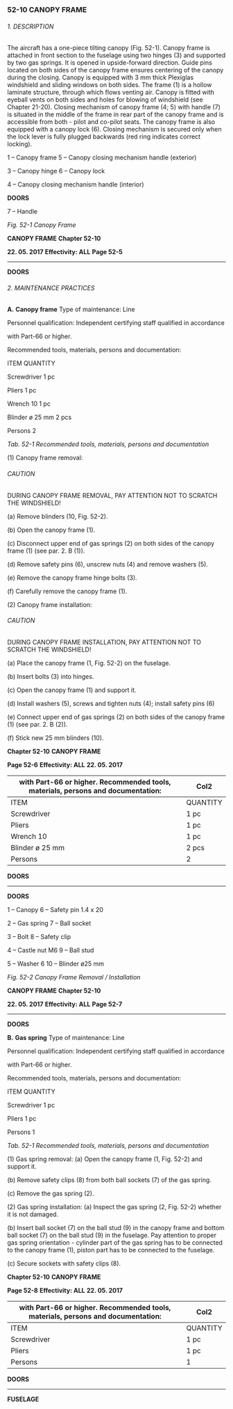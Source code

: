 ### 52-10 CANOPY FRAME

###### 1. DESCRIPTION
The aircraft has a one-piece tilting canopy (Fig. 52-1). Canopy frame is attached in
front section to the fuselage using two hinges (3) and supported by two gas springs.
It is opened in upside-forward direction. Guide pins located on both sides of the
canopy frame ensures centering of the canopy during the closing. Canopy is
equipped with 3 mm thick Plexiglas windshield and sliding windows on both sides.
The frame (1) is a hollow laminate structure, through which flows venting air. Canopy
is fitted with eyeball vents on both sides and holes for blowing of windshield
(see Chapter 21-20). Closing mechanism of canopy frame (4; 5) with handle (7) is
situated in the middle of the frame in rear part of the canopy frame and is accessible
from both - pilot and co-pilot seats. The canopy frame is also equipped with a canopy
lock (6).
Closing mechanism is secured only when the lock lever is fully plugged backwards
(red ring indicates correct locking).

1 – Canopy frame 5 – Canopy closing mechanism handle
(exterior)

3 – Canopy hinge 6 – Canopy lock


4 – Canopy closing mechanism handle
(interior)


**DOORS**


7 – Handle


_Fig. 52-1 Canopy Frame_

**CANOPY FRAME** **Chapter 52-10**

**22. 05. 2017** **Effectivity: ALL** **Page 52-5**


-----

**DOORS**

###### 2. MAINTENANCE PRACTICES

**A.** **Canopy frame**
Type of maintenance: Line

Personnel qualification: Independent certifying staff qualified in accordance

with Part-66 or higher.

Recommended tools, materials, persons and documentation:

ITEM QUANTITY

Screwdriver 1 pc

Pliers 1 pc

Wrench 10 1 pc

Blinder ø 25 mm 2 pcs

Persons 2

_Tab. 52-1 Recommended tools, materials, persons and documentation_

(1) Canopy frame removal:

###### CAUTION

DURING CANOPY FRAME REMOVAL, PAY ATTENTION NOT TO
SCRATCH THE WINDSHIELD!

(a) Remove blinders (10, Fig. 52-2).

(b) Open the canopy frame (1).

(c) Disconnect upper end of gas springs (2) on both sides of the canopy
frame (1) (see par. 2. B (1)).

(d) Remove safety pins (6), unscrew nuts (4) and remove washers (5).

(e) Remove the canopy frame hinge bolts (3).

(f) Carefully remove the canopy frame (1).

(2) Canopy frame installation:

###### CAUTION

DURING CANOPY FRAME INSTALLATION, PAY ATTENTION NOT
TO SCRATCH THE WINDSHIELD!

(a) Place the canopy frame (1, Fig. 52-2) on the fuselage.

(b) Insert bolts (3) into hinges.

(c) Open the canopy frame (1) and support it.

(d) Install washers (5), screws and tighten nuts (4); install safety pins (6)

(e) Connect upper end of gas springs (2) on both sides of the canopy
frame (1) (see par. 2. B (2)).

(f) Stick new 25 mm blinders (10).

**Chapter 52-10** **CANOPY FRAME**

**Page 52-6** **Effectivity: ALL** **22. 05. 2017**

|with Part-66 or higher. Recommended tools, materials, persons and documentation:|Col2|
|---|---|
|ITEM|QUANTITY|
|Screwdriver|1 pc|
|Pliers|1 pc|
|Wrench 10|1 pc|
|Blinder ø 25 mm|2 pcs|
|Persons|2|


**DOORS**


-----

**DOORS**

1 – Canopy 6 – Safety pin 1.4 x 20

2 – Gas spring 7 – Ball socket

3 – Bolt 8 – Safety clip

4 – Castle nut M6 9 – Ball stud

5 – Washer 6 10 – Blinder ø25 mm

_Fig. 52-2 Canopy Frame Removal / Installation_

**CANOPY FRAME** **Chapter 52-10**

**22. 05. 2017** **Effectivity: ALL** **Page 52-7**


-----

**DOORS**

**B.** **Gas spring**
Type of maintenance: Line

Personnel qualification: Independent certifying staff qualified in accordance

with Part-66 or higher.

Recommended tools, materials, persons and documentation:

ITEM QUANTITY

Screwdriver 1 pc

Pliers 1 pc

Persons 1

_Tab. 52-1 Recommended tools, materials, persons and documentation_

(1) Gas spring removal:
(a) Open the canopy frame (1, Fig. 52-2) and support it.

(b) Remove safety clips (8) from both ball sockets (7) of the gas spring.

(c) Remove the gas spring (2).

(2) Gas spring installation:
(a) Inspect the gas spring (2, Fig. 52-2) whether it is not damaged.

(b) Insert ball socket (7) on the ball stud (9) in the canopy frame and
bottom ball socket (7) on the ball stud (9) in the fuselage.
Pay attention to proper gas spring orientation - cylinder part of the
gas spring has to be connected to the canopy frame (1), piston part
has to be connected to the fuselage.

(c) Secure sockets with safety clips (8).

**Chapter 52-10** **CANOPY FRAME**

**Page 52-8** **Effectivity: ALL** **22. 05. 2017**

|with Part-66 or higher. Recommended tools, materials, persons and documentation:|Col2|
|---|---|
|ITEM|QUANTITY|
|Screwdriver|1 pc|
|Pliers|1 pc|
|Persons|1|


**DOORS**


-----

**FUSELAGE**


